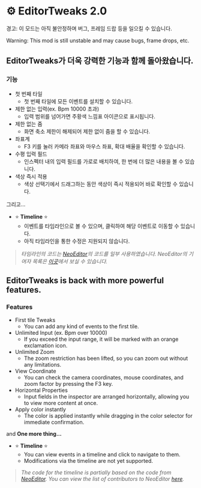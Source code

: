 # :gear: EditorTweaks 2.0
경고: 이 모드는 아직 불안정하며 버그, 프레임 드랍 등을 일으킬 수 있습니다.

Warning: This mod is still unstable and may cause bugs, frame drops, etc.
## EditorTweaks가 더욱 강력한 기능과 함께 돌아왔습니다.

### 기능
- 첫 번째 타일
  - 첫 번째 타일에 모든 이벤트를 설치할 수 있습니다.
- 제한 없는 입력(ex. Bpm 10000 초과)
  - 입력 범위를 넘어가면 주황색 느낌표 아이콘으로 표시됩니다.
- 제한 없는 줌
  - 화면 축소 제한이 해제되어 제한 없이 줌을 할 수 있습니다.
- 좌표계
  - F3 키를 눌러 카메라 좌표와 마우스 좌표, 확대 배율을 확인할 수 있습니다.
- 수평 입력 필드
  - 인스펙터 내의 입력 필드를 가로로 배치하여, 한 번에 더 많은 내용을 볼 수 있습니다.
- 색상 즉시 적용
  - 색상 선택기에서 드래그하는 동안 색상이 즉시 적용되어 바로 확인할 수 있습니다.

그리고...

- :star: **Timeline** :star: 
  - 이벤트를 타임라인으로 볼 수 있으며, 클릭하여 해당 이벤트로 이동할 수 있습니다.
  - 아직 타임라인을 통한 수정은 지원되지 않습니다.

> _타임라인의 코드는 [NeoEditor](https://github.com/NeoEditor/NeoEditor)의 코드를 일부 사용하였습니다. NeoEditor의 기여자 목록은 [이곳](https://github.com/NeoEditor/NeoEditor/graphs/contributors)에서 보실 수 있습니다._

## EditorTweaks is back with more powerful features.

### Features
- First tile Tweaks
  - You can add any kind of events to the first tile.
- Unlimited Input (ex. Bpm over 10000)
  - If you exceed the input range, it will be marked with an orange  exclamation icon.
- Unlimited Zoom
  - The zoom restriction has been lifted, so you can zoom out without any limitations.
- View Coordinate
  - You can check the camera coordinates, mouse coordinates, and zoom factor by pressing the F3 key.
- Horizontal Properties
  - Input fields in the inspector are arranged horizontally, allowing you to view more content at once.
- Apply color instantly
  - The color is applied instantly while dragging in the color selector for immediate confirmation.

and **One more thing...**

- :star: **Timeline** :star:
  - You can view events in a timeline and click to navigate to them.
  - Modifications via the timeline are not yet supported.

> _The code for the timeline is partially based on the code from [NeoEditor](https://github.com/NeoEditor/NeoEditor). You can view the list of contributors to NeoEditor [here](https://github.com/NeoEditor/NeoEditor/graphs/contributors)._
